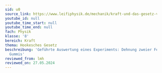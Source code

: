 ```yaml
---
sid: u0
source_link: https://www.leifiphysik.de/mechanik/kraft-und-das-gesetz-von-hooke/versuche/dehnung-zweier-federn-und-eines-gummis
youtube_id: null
youtube_time_start: null
youtube_time_end: null
fach: Physik
klasse: '8'
bereich: Kraft
thema: Hookesches Gesetz
beschreibung: 'Geführte Auswertung eines Experiments: Dehnung zweier Federn und eines
  Gummis'
reviewed_from: lmh
reviewed_on: 27.05.2024
---
```

